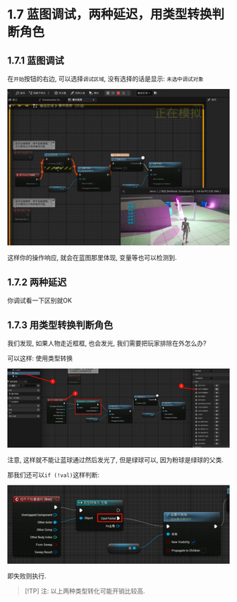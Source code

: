 # 1.7 蓝图调试，两种延迟，用类型转换判断角色

## 1.7.1 蓝图调试

在`开始`按钮的右边, 可以选择`调试区域`, 没有选择的话是显示: `未选中调试对象`

![Clip_2024-06-03_19-33-23.png](./Clip_2024-06-03_19-33-23.png)

这样你的操作响应, 就会在蓝图那里体现, 变量等也可以检测到.

## 1.7.2 两种延迟

你调试看一下区别就OK

## 1.7.3 用类型转换判断角色

我们发现, 如果人物走近框框, 也会发光, 我们需要把玩家排除在外怎么办?

可以这样: 使用类型转换

![Clip_2024-06-03_19-41-18.png](./Clip_2024-06-03_19-41-18.png)

注意, 这样就不能让蓝球通过然后发光了, 但是绿球可以, 因为粉球是绿球的父类.

那我们还可以`if (!val)`这样判断:

![Clip_2024-06-03_19-45-30.png](./Clip_2024-06-03_19-45-30.png)

即失败则执行.

> [!TP]
> 注: 以上两种类型转化可能开销比较高.
